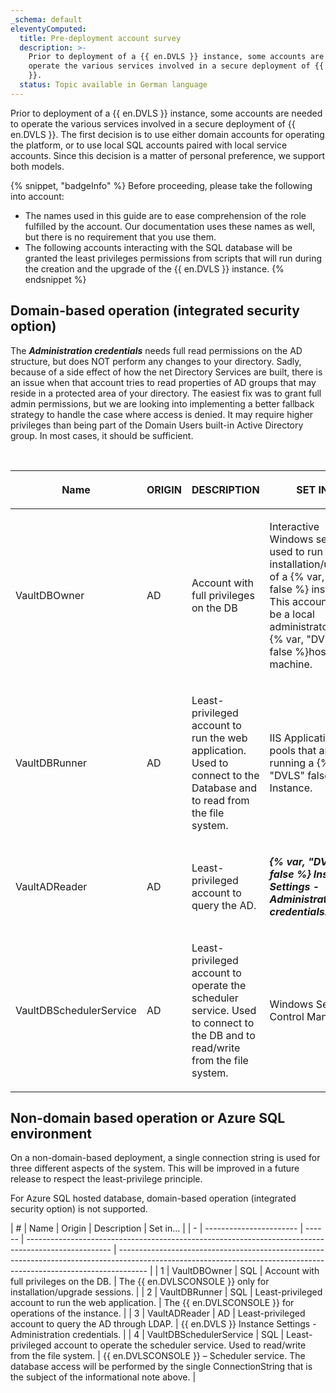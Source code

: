 ```yaml
---
_schema: default
eleventyComputed:
  title: Pre-deployment account survey
  description: >-
    Prior to deployment of a {{ en.DVLS }} instance, some accounts are needed to
    operate the various services involved in a secure deployment of {{ en.DVLS
    }}.
  status: Topic available in German language
---
```

Prior to deployment of a {{ en.DVLS }} instance, some accounts are needed to operate the various services involved in a secure deployment of {{ en.DVLS }}. The first decision is to use either domain accounts for operating the platform, or to use local SQL accounts paired with local service accounts. Since this decision is a matter of personal preference, we support both models.

{% snippet, "badgeInfo" %}
Before proceeding, please take the following into account:
* The names used in this guide are to ease comprehension of the role fulfilled by the account. Our documentation uses these names as well, but there is no requirement that you use them.
* The following accounts interacting with the SQL database will be granted the least privileges permissions from scripts that will run during the creation and the upgrade of the {{ en.DVLS }} instance.
{% endsnippet %}

## Domain-based operation (integrated security option)

The ***Administration credentials*** needs full read permissions on the AD structure, but does NOT perform any changes to your directory. Sadly, because of a side effect of how the net Directory Services are built, there is an issue when that account tries to read properties of AD groups that may reside in a protected area of your directory. The easiest fix was to grant full admin permissions, but we are looking into implementing a better fallback strategy to handle the case where access is denied. It may require higher privileges than being part of the Domain Users built-in Active Directory group. In most cases, it should be sufficient.

&nbsp;

<table><thead><tr><th><p>Name</p></th><th><p>ORIGIN</p></th><th><p>DESCRIPTION</p></th><th><p>SET IN...</p></th></tr></thead><tbody><tr><td><p>VaultDBOwner</p></td><td><p>AD</p></td><td><p>Account with full privileges on the DB</p></td><td><p>Interactive Windows session used to run the installation/upgrade of a {% var, "DVLS" false %} instance. This account must be a local administrator of the {% var, "DVLS" false %}host machine.</p></td></tr><tr><td><p>VaultDBRunner</p></td><td><p>AD</p></td><td><p>Least-privileged account to run the web application. Used to connect to the Database and to read from the file system.</p></td><td><p>IIS Application pools that are running a {% var, "DVLS" false %} Instance.</p></td></tr><tr><td><p>VaultADReader</p></td><td><p>AD</p></td><td><p>Least-privileged account to query the AD.</p></td><td><p><em><strong>{% var, "DVLS" false %} Instance Settings - Administration credentials.</strong></em></p></td></tr><tr><td><p>VaultDBSchedulerService<br /></p></td><td><p>AD</p></td><td><p>Least-privileged account to operate the scheduler service. Used to connect to the DB and to read/write from the file system.</p></td><td><p>Windows Service Control Manager.</p></td></tr></tbody></table>

## Non-domain based operation or Azure SQL environment

On a non-domain-based deployment, a single connection string is used for three different aspects of the system. This will be improved in a future release to respect the least-privilege principle.

For Azure SQL hosted database, domain-based operation (integrated security option) is not supported.

\| \# \| Name \| Origin \| Description \| Set in... \| \| - \| ----------------------- \| ------ \| --------------------------------------------------------------------------------------------------- \| ------------------------------------------------------------------------------------------------------------------------------------------------------------------- \| \| 1 \| VaultDBOwner \| SQL \| Account with full privileges on the DB. \| The {{ en.DVLSCONSOLE }} only for installation/upgrade sessions. \| \| 2 \| VaultDBRunner \| SQL \| Least-privileged account to run the web application. \| The {{ en.DVLSCONSOLE }} for operations of the instance. \| \| 3 \| VaultADReader \| AD \| Least-privileged account to query the AD through LDAP. \| {{ en.DVLS }} Instance Settings - Administration credentials. \| \| 4 \| VaultDBSchedulerService \| SQL \| Least-privileged account to operate the scheduler service. Used to read/write from the file system. \| {{ en.DVLSCONSOLE }} – Scheduler service. The database access will be performed by the single ConnectionString that is the subject of the informational note above. \|